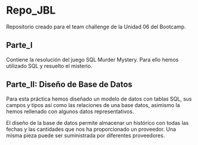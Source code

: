 # Repo_JBL
Repositorio creado para el team challenge de la Unidad 06 del Bootcamp.


## Parte_I

Contiene la resolución del juego SQL Murder Mystery. Para ello hemos utilizado SQL y resuelto el misterio.


## Parte_II: Diseño de Base de Datos

Para esta práctica hemos diseñado un modelo de datos con  tablas SQL, sus campos y tipos así como las relaciones de una base datos, asimismo la hemos rellenado con algunos datos representativos.

El diseño de la base de datos permite almacenar un histórico con todas las fechas y las cantidades que nos ha proporcionado un proveedor. Una misma pieza puede ser suministrada por diferentes proveedores. 
